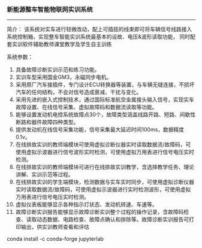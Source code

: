 
###  新能源整车智能物联网实训系统
-----------------------------------------------------------------

简介：
    该系统对实车进行轻微改动，配上可插拔的线束即可将车辆信号线路接入系统控制箱，实现整车智能实训系统最基本的设故、电压&波形读取功能，
    同时配套实训软件辅助教师课堂教学及学生自主训练

系统参数：
  1. 具备故障诊断实训示范和练习功能。
  2. 实训车型采用国金GM3，永磁同步电机。
  3. 采用原厂汽车接插件，专门设计ECU转换器等装置，与车辆无缝连接，不损坏汽车的任何结构，不会对信号造成衰减、干扰与变化。
  4. 采用先进的嵌入式控制技术，通过国际标准航空金属接头输入信号，实现实车故障设置、在线信号采集、虚拟故障码和数据流读取等功能。
  5. 能够设置发动机电控系统故障点30个，故障类型涵盖线路开路、短路、间歇性断路和器件故障四种类型。
  6. 提供发动机在线信号采集功能，信号采集最大延迟时间100ms，数据精度0.1v。
  7. 在线排故实训的教师端模块可使用虚拟诊断仪器实时读取数据流/故障码，可使用虚拟示波器进行信号波形实时检测，可使用虚拟万用表进行信号电压实时检测。
  8. 在线排故实训的教师端模块可进行在线排故实训教学，含选择教学任务、理论讲解、实训示范等过程。
  9. 在线排故实训的学生端模块，检测数据与实车实时同步，可使用虚拟诊断仪器实时读取数据流/故障码，可使用虚拟示波器进行实时检测波形，可使用虚拟万用表进行信号电压实时检测。
 10. 虚拟仪表板能够显示各种指示灯状态、发动机转速、车速等。
 11. 故障诊断实训报告能够显示故障诊断实训整个过程的操作记录，含故障码检查、读取动态数据、电路检查、故障点确认和排除等。故障诊断实训报告可打印输出，供实训教师查看和评估







conda install -c conda-forge jupyterlab